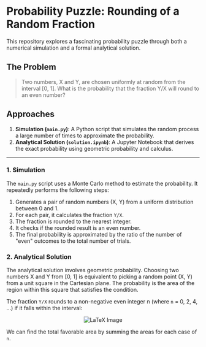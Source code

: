 # Probability Puzzle: Rounding of a Random Fraction

This repository explores a fascinating probability puzzle through both a numerical simulation and a formal analytical solution.

## The Problem

> Two numbers, X and Y, are chosen uniformly at random from the interval [0, 1]. What is the probability that the fraction Y/X will round to an even number?


## Approaches

1.  **Simulation (`main.py`)**: A Python script that simulates the random process a large number of times to approximate the probability.
2.  **Analytical Solution (`solution.ipynb`)**: A Jupyter Notebook that derives the exact probability using geometric probability and calculus.

---

### 1. Simulation

The `main.py` script uses a Monte Carlo method to estimate the probability. It repeatedly performs the following steps:
1.  Generates a pair of random numbers (X, Y) from a uniform distribution between 0 and 1.
2.  For each pair, it calculates the fraction `Y/X`.
3.  The fraction is rounded to the nearest integer.
4.  It checks if the rounded result is an even number.
5.  The final probability is approximated by the ratio of the number of "even" outcomes to the total number of trials.

### 2. Analytical Solution

The analytical solution involves geometric probability. Choosing two numbers X and Y from [0, 1] is equivalent to picking a random point (X, Y) from a unit square in the Cartesian plane. The probability is the area of the region within this square that satisfies the condition.

The fraction `Y/X` rounds to a non-negative even integer n (where `n` = 0, 2, 4, ...) if it falls within the interval:

<p align="center">
  <img src="https://quicklatex.com/cache3/19/ql_e463cf4489c2f85d210ba4a19d3b9819_l3.png" alt="LaTeX Image"/>
</p>


We can find the total favorable area by summing the areas for each case of `n`.
